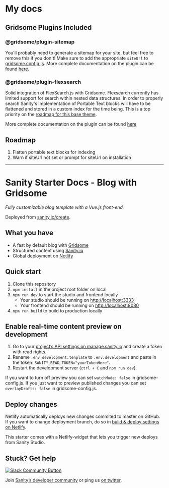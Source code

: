 # My docs

## Gridsome Plugins Included

### @gridsome/plugin-sitemap

You'll probably need to generate a sitemap for your site, but feel free to remove this if you don't! Make sure to add the appropriate `siteUrl` to [gridsome.config.js](https://gridsome.org/docs/config/#siteurl). More complete documentation on the plugin can be found [here](https://gridsome.org/plugins/@gridsome/plugin-sitemap).

### @gridsome/plugin-flexsearch

Solid integration of FlexSearch.js with Gridsome. Flexsearch currently has limited support for search within nested data structures. In order to properly search Sanity's implementation of Portable Text blocks will have to be flattened and stored in a custom index for the time being. This is a top priority on the [roadmap for this base theme](#roadmap).

More complete documentation on the plugin can be found [here](https://gridsome.org/plugins/gridsome-plugin-flexsearch)

## Roadmap

1. Flatten portable text blocks for indexing
2. Warn if siteUrl not set or prompt for siteUrl on installation

---

# Sanity Starter Docs - Blog with Gridsome

_Fully customizable blog template with a Vue.js front-end._

Deployed from [sanity.io/create](https://www.sanity.io/create/?template=sanity-io%2Fsanity-template-gridsome-blog).

## What you have

- A fast by default blog with [Gridsome](https://gridsome.org)
- Structured content using [Sanity.io](https://www.sanity.io)
- Global deployment on [Netlify](https://netlify.com)

## Quick start

1. Clone this repository
2. `npm install` in the project root folder on local
3. `npm run dev` to start the studio and frontend locally
   - Your studio should be running on [http://localhost:3333](http://localhost:3333)
   - Your frontend should be running on [http://localhost:8080](http://localhost:8080)
4. `npm run build` to build to production locally

## Enable real-time content preview on development

1. Go to your [project’s API settings on manage.sanity.io](https://manage.sanity.io/projects/v9n856vf/settings/api) and create a token with read rights.
2. Rename `.env.development.tenplate` to `.env.development` and paste in the token: `SANITY_READ_TOKEN="yourTokenHere"`.
3. Restart the development server (`ctrl + C` and `npm run dev`).

If you want to turn off preview you can set `watchMode: false` in gridsome-config.js. If you just want to preview published changes you can set `overlayDrafts: false` in gridsome-config.js.

## Deploy changes

Netlify automatically deploys new changes commited to master on GitHub. If you want to change deployment branch, do so in [build & deploy settings on Netlify](https://www.netlify.com/docs/continuous-deployment/#branches-deploys).

This starter comes with a Netlify-widget that lets you trigger new deploys from Sanity Studio.

## Stuck? Get help

[![Slack Community Button](https://slack.sanity.io/badge.svg)](https://slack.sanity.io/)

Join [Sanity’s developer community](https://slack.sanity.io) or ping us [on twitter](https://twitter.com/sanity_io).
